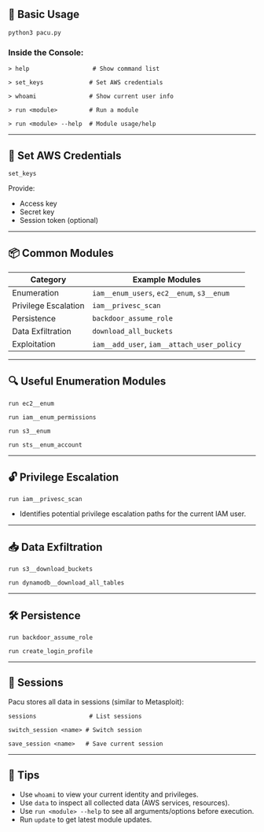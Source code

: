   
## 🧭 Basic Usage


```
python3 pacu.py
```

### Inside the Console:

```
> help                  # Show command list
```

```
> set_keys             # Set AWS credentials
```

```
> whoami               # Show current user info
```

```
> run <module>         # Run a module
```

```
> run <module> --help  # Module usage/help
```

---
## 🔑 Set AWS Credentials

```
set_keys
```

Provide:

- Access key
- Secret key
- Session token (optional)
---
## 📦 Common Modules

| Category            | Example Modules                                      |
|---------------------|------------------------------------------------------|
| Enumeration         | `iam__enum_users`, `ec2__enum`, `s3__enum`           |
| Privilege Escalation| `iam__privesc_scan`                                  |
| Persistence         | `backdoor_assume_role`                               |
| Data Exfiltration   | `download_all_buckets`                               |
| Exploitation        | `iam__add_user`, `iam__attach_user_policy`           |

---

## 🔍 Useful Enumeration Modules

```
run ec2__enum
```

```
run iam__enum_permissions
```

```
run s3__enum
```

```
run sts__enum_account
```

---
## 🔓 Privilege Escalation

```
run iam__privesc_scan
```
- Identifies potential privilege escalation paths for the current IAM user.

---
## 📥 Data Exfiltration

```
run s3__download_buckets
```

```
run dynamodb__download_all_tables
```

---
## 🛠 Persistence

```
run backdoor_assume_role
```

```
run create_login_profile
```

---
## 💾 Sessions

Pacu stores all data in sessions (similar to Metasploit):

```
sessions               # List sessions
```

```
switch_session <name> # Switch session
```

```
save_session <name>   # Save current session
```

---
## 🧠 Tips

- Use `whoami` to view your current identity and privileges.
- Use `data` to inspect all collected data (AWS services, resources).
- Use `run <module> --help` to see all arguments/options before execution.
- Run `update` to get latest module updates.